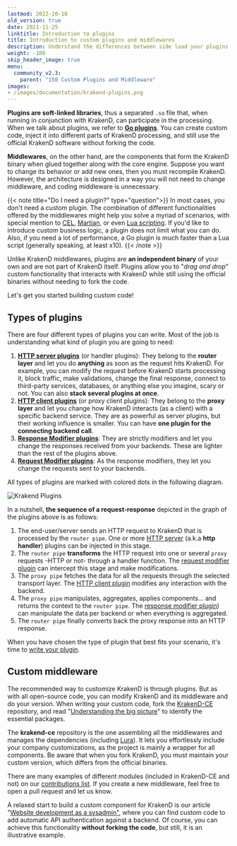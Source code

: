 ```yaml
---
lastmod: 2022-10-10
old_version: true
date: 2021-11-25
linktitle: Introduction to plugins
title: Introduction to custom plugins and middlewares
description: Understand the differences between side load your plugins versus forking the project and compiling your own middlewares, and how to start coding plugins
weight: -100
skip_header_image: true
menu:
  community_v2.3:
    parent: "150 Custom Plugins and Middleware"
images:
- /images/documentation/krakend-plugins.png
---
```


**Plugins are soft-linked libraries**, thus a separated `.so` file that, when running in conjunction with KrakenD, can participate in the processing. When we talk about plugins, we refer to **[Go plugins](https://golang.org/pkg/plugin/)**. You can create custom code, inject it into different parts of KrakenD processing, and still use the official KrakenD software without forking the code.

**Middlewares**, on the other hand, are the components that form the KrakenD binary when glued together along with the core engine. Suppose you want to change its behavior or add new ones, then you must recompile KrakenD. However, the architecture is designed in a way you will not need to change middleware, and coding middleware is unnecessary.

{{< note title="Do I need a plugin?" type="question">}}
In most cases, you don't need a custom plugin. The combination of different functionalities offered by the middlewares might help you solve a myriad of scenarios, with special mention to [CEL](/docs/v2.3/endpoints/common-expression-language-cel/), [Martian](/docs/v2.3/backends/martian/), or even [Lua scripting](/docs/v2.3/endpoints/lua/). If you'd like to introduce custom business logic, a plugin does not limit what you can do. Also, if you need a lot of performance, a Go plugin is much faster than a Lua script (generally speaking, at least x10).
{{< /note >}}

Unlike KrakenD middlewares, plugins are **an independent binary** of your own and are not part of KrakenD itself. Plugins allow you to "*drag and drop*" custom functionality that interacts with KrakenD while still using the official binaries without needing to fork the code.

Let's get you started building custom code!

## Types of plugins
There are four different types of plugins you can write. Most of the job is understanding what kind of plugin you are going to need:

1.  **[HTTP server plugins](/docs/v2.3/extending/http-server-plugins/)** (or handler plugins): They belong to the **router layer** and let you do **anything** as soon as the request hits KrakenD. For example, you can modify the request before KrakenD starts processing it, block traffic, make validations, change the final response, connect to third-party services, databases, or anything else you imagine, scary or not. You can also **stack several plugins at once**.
2.  **[HTTP client plugins](/docs/v2.3/extending/http-client-plugins/)** (or proxy client plugins): They belong to the **proxy layer** and let you change how KrakenD interacts (as a client) with a specific backend service. They are as powerful as server plugins, but their working influence is smaller. You can have **one plugin for the connecting backend call**.
3.  **[Response Modifier plugins](/docs/v2.3/extending/plugin-modifiers/)**: They are strictly modifiers and let you change the responses received from your backends. These are lighter than the rest of the plugins above.
4.  **[Request Modifier plugins](/docs/v2.3/extending/plugin-modifiers/)**: As the response modifiers, they let you change the requests sent to your backends.

All types of plugins are marked with colored dots in the following diagram.

![Krakend Plugins](/images/documentation/krakend-plugins.png)

In a nutshell, **the sequence of a request-response** depicted in the graph of the plugins above is as follows:

1. The end-user/server sends an HTTP request to KrakenD that is processed by the `router pipe`. One or more [HTTP server](/docs/v2.3/extending/http-server-plugins/) (a.k.a **http handler**) plugins can be injected in this stage.
2. The `router pipe` **transforms** the HTTP request into one or several `proxy` requests -HTTP or not- through a handler function. The [request modifier plugin](/docs/v2.3/extending/plugin-modifiers/) can intercept this stage and make modifications.
3. The `proxy pipe` fetches the data for all the requests through the selected transport layer. The [HTTP client plugin](/docs/v2.3/extending/http-client-plugins/) modifies any interaction with the backend.
4. The `proxy pipe` manipulates, aggregates, applies components... and returns the context to the `router pipe`. The [response modifier plugin](/docs/v2.3/extending/plugin-modifiers/)) can manipulate the data per backend or when everything is aggregated.
5. The `router pipe` finally converts back the proxy response into an HTTP response.

When you have chosen the type of plugin that best fits your scenario, it's time to [write your plugin](/docs/v2.3/extending/writing-plugins/).

## Custom middleware
The recommended way to customize KrakenD is through plugins. But as with all open-source code, you can modify KrakenD and its middleware and do your version. When writing your custom code, fork the [KrakenD-CE](https://github.com/krakendio/krakend-ce) repository, and read "[Understanding the big picture](/docs/v2.3/design/#the-important-packages)" to identify the essential packages.


The **krakend-ce** repository is the one assembling all the middlewares and manages the dependencies (including [Lura](https://github.com/luraproject/lura)). It lets you effortlessly include your company customizations, as the project is mainly a wrapper for all components. Be aware that when you fork KrakenD, you must maintain your custom version, which differs from the official binaries.

There are many examples of different modules (included in KrakenD-CE and not) on our [contributions list](https://github.com/krakendio/krakend-contrib). If you create a new middleware, feel free to open a pull request and let us know.

A relaxed start to build a custom component for KrakenD is our article "[Website development as a sysadmin"](/blog/website-development-as-a-sysadmin/), where you can find custom code to add automatic API authentication against a backend. Of course, you can achieve this functionality **without forking the code**, but still, it is an illustrative example.
